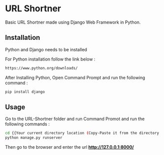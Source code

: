 # URL Shortner
 Basic URL Shortner made using Django Web Framework in Python.

## Installation

Python and Django needs to be installed

For Python installation follow the link below : 

```bash
https://www.python.org/downloads/
```

After Installing Python, Open Command Prompt and run the following command : 

```bash
pip install django
```

## Usage

Go to the URL-Shortner folder and run Command Promot and run the following commands : 

```bash
cd {{Your current directory location (Copy-Paste it from the directory bar)}}
python manage.py runserver
```

Then go to the browser and enter the url **http://127.0.0.1:8000/**

